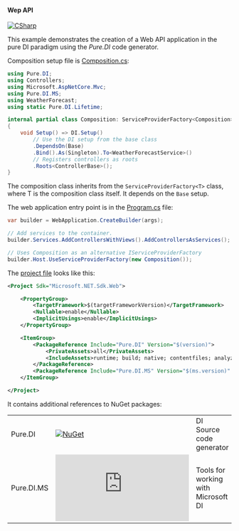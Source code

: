 #### Wep API

[![CSharp](https://img.shields.io/badge/C%23-code-blue.svg)](/samples/WebAPI)

This example demonstrates the creation of a Web API application in the pure DI paradigm using the _Pure.DI_ code generator.

Composition setup file is [Composition.cs](/samples/WebAPI/Composition.cs):

```c#
using Pure.DI;
using Controllers;
using Microsoft.AspNetCore.Mvc;
using Pure.DI.MS;
using WeatherForecast;
using static Pure.DI.Lifetime;

internal partial class Composition: ServiceProviderFactory<Composition>
{
    void Setup() => DI.Setup()
        // Use the DI setup from the base class
        .DependsOn(Base)
        .Bind().As(Singleton).To<WeatherForecastService>()
        // Registers controllers as roots
        .Roots<ControllerBase>();
}
```

The composition class inherits from the `ServiceProviderFactory<T>` class, where T is the composition class itself. It depends on the `Base` setup.

The web application entry point is in the [Program.cs](/samples/WebAPI/Program.cs) file:

```c#
var builder = WebApplication.CreateBuilder(args);

// Add services to the container.
builder.Services.AddControllersWithViews().AddControllersAsServices();

// Uses Composition as an alternative IServiceProviderFactory
builder.Host.UseServiceProviderFactory(new Composition());
```

The [project file](/samples/WebAPI/WebAPI.csproj) looks like this:

```xml
<Project Sdk="Microsoft.NET.Sdk.Web">

    <PropertyGroup>
        <TargetFramework>$(targetFrameworkVersion)</TargetFramework>
        <Nullable>enable</Nullable>
        <ImplicitUsings>enable</ImplicitUsings>
    </PropertyGroup>

    <ItemGroup>
        <PackageReference Include="Pure.DI" Version="$(version)">
            <PrivateAssets>all</PrivateAssets>
            <IncludeAssets>runtime; build; native; contentfiles; analyzers; buildtransitive</IncludeAssets>
        </PackageReference>
        <PackageReference Include="Pure.DI.MS" Version="$(ms.version)" />
    </ItemGroup>

</Project>
```

It contains additional references to NuGet packages:

|            |                                                                                                 |                                     |
|------------|-------------------------------------------------------------------------------------------------|:------------------------------------|
| Pure.DI    | [![NuGet](https://img.shields.io/nuget/v/Pure.DI)](https://www.nuget.org/packages/Pure.DI)       | DI Source code generator            |
| Pure.DI.MS | [![NuGet](https://img.shields.io/nuget/v/Pure.DI.MS)](https://www.nuget.org/packages/Pure.DI.MS) | Tools for working with Microsoft DI |
